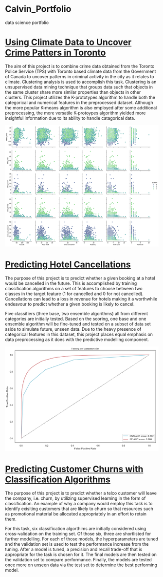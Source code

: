 # Calvin_Portfolio
data science portfolio

# [Using Climate Data to Uncover Crime Patters in Toronto](https://github.com/calvinchoi21/toronto-crime-clustering/blob/master/Toronto_Crime.ipynb)

The aim of this project is to combine crime data obtained from the Toronto Police Service (TPS) with Toronto based climate data from the Government of Canada to uncover patterns in criminal activity in the city as it relates to climate. Clustering analysis is used to accomplish this task. Clustering is an unsupervised data mining technique that groups data such that objects in the same cluster share more similar properties than objects in other clusters. This project utilizes the K-prototypes algorithm to handle both the categorical and numerical features in the preprocessed dataset. Although the more popular K-means algorithm is also employed after some additional preprocessing, the more versatile K-protoypes algorithm yielded more insightful information due to its ability to handle catagorical data.

![](https://github.com/calvinchoi21/Calvin_Portfolio/blob/master/images/download.png)

# [Predicting Hotel Cancellations](https://github.com/calvinchoi21/predicting-booking-cancellations)

The purpose of this project is to predict whether a given booking at a hotel would be cancelled in the future. This is accomplished by training classification algorithms on a set of features to choose between two classes in the target feature (1 for cancelled and 0 for not cancelled). Cancellations can lead to a loss in revenue for hotels making it a worthwhile endeavour to predict whether a given booking is likely to cancel. 

Five classifiers (three base, two ensemble algorithms) all from different categories are initially tested. Based on the scoring, one base and one ensemble algorithm will be fine-tuned and tested on a subset of data set aside to simulate future, unseen data. Due to the heavy presence of categorical features in this dataset, this project places equal emphasis on data preprocessing as it does with the predictive modelling component.

![](https://github.com/calvinchoi21/Calvin_Portfolio/blob/master/images/predicting_cancellations.png)

# [Predicting Customer Churns with Classification Algorithms](https://github.com/calvinchoi21/predicting-customer-churn/blob/master/Classification_Customer_Churn.ipynb)

The purpose of this project is to predict whether a telco customer will leave the company, i.e. churn, by utilizing supervised learning in the form of classification. An example of why a company would employ this task is to identify exisiting customers that are likely to churn so that resources such as promotional material be allocated appropriately in an effort to retain them.

For this task, six classification algorthims are initially considered using cross-validation on the training set. Of those six, three are shortlisted for further modelling. For each of those models, the hyperparameters are tuned and the validation set is used to test the performance increase from the tuning. After a model is tuned, a precision and recall trade-off that is appropriate for the task is chosen for it. The final models are then tested on the validation set to compare performance. Finally, the models are tested once more on unseen data via the test set to determine the best performing model.
